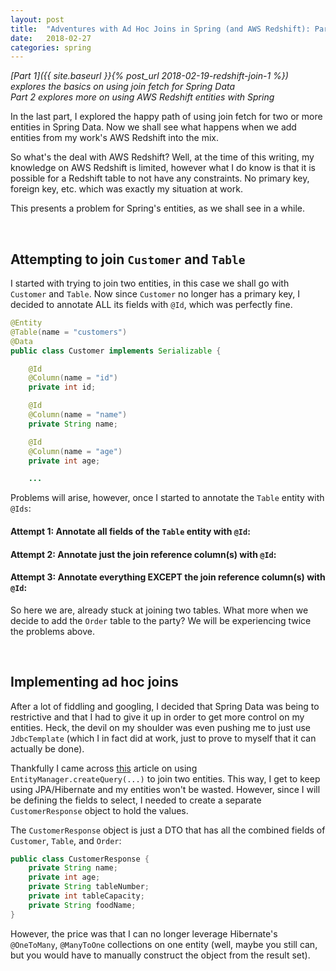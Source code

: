 ```yaml
---
layout: post
title:  "Adventures with Ad Hoc Joins in Spring (and AWS Redshift): Part 2"
date:   2018-02-27
categories: spring
---
```

_[Part 1]({{ site.baseurl }}{% post_url 2018-02-19-redshift-join-1 %}) explores the basics on using join fetch for Spring Data_<br>
_Part 2 explores more on using AWS Redshift entities with Spring_

In the last part, I explored the happy path of using join fetch for two or more entities in Spring Data. Now we shall see what happens when we add entities from my work's AWS Redshift into the mix.

So what's the deal with AWS Redshift? Well, at the time of this writing, my knowledge on AWS Redshift is limited, however what I do know is that it is possible for a Redshift table to not have any constraints. No primary key, foreign key, etc. which was exactly my situation at work.

This presents a problem for Spring's entities, as we shall see in a while.

<br>

## Attempting to join `Customer` and `Table`
I started with trying to join two entities, in this case we shall go with `Customer` and `Table`. Now since `Customer` no longer has a primary key, I decided to annotate ALL its fields with `@Id`, which was perfectly fine.

```java
@Entity
@Table(name = "customers")
@Data
public class Customer implements Serializable {

    @Id
    @Column(name = "id")
    private int id;

    @Id
    @Column(name = "name")
    private String name;

    @Id
    @Column(name = "age")
    private int age;

    ...

```
Problems will arise, however, once I started to annotate the `Table` entity with `@Ids`:

#### Attempt 1: Annotate all fields of the `Table` entity with `@Id`:

#### Attempt 2: Annotate just the join reference column(s) with `@Id`:

#### Attempt 3: Annotate everything EXCEPT the join reference column(s) with `@Id`:

So here we are, already stuck at joining two tables. What more when we decide to add the `Order` table to the party? We will be experiencing twice the problems above.

<br>

## Implementing ad hoc joins
After a lot of fiddling and googling, I decided that Spring Data was being to restrictive and that I had to give it up in order to get more control on my entities. Heck, the devil on my shoulder was even pushing me to just use `JdbcTemplate` (which I in fact did at work, just to prove to myself that it can actually be done). 

Thankfully I came across [this][article-ad-hoc] article on using `EntityManager.createQuery(...)` to join two entities. This way, I get to keep using JPA/Hibernate and my entities won't be wasted. However, since I will be defining the fields to select, I needed to create a separate `CustomerResponse` object to hold the values.

The `CustomerResponse` object is just a DTO that has all the combined fields of `Customer`, `Table`, and `Order`:
```java
public class CustomerResponse {
    private String name;
    private int age;
    private String tableNumber;
    private int tableCapacity;
    private String foodName;
}
```

However, the price was that I can no longer leverage Hibernate's `@OneToMany`, `@ManyToOne` collections on one entity (well, maybe you still can, but you would have to manually construct the object from the result set).

[article-ad-hoc]: https://www.thoughts-on-java.org/how-to-join-unrelated-entities/
[entities-link]: https://github.com/ancient-mystic-wonder/threejointest/tree/master/src/main/java/com/dtlim/threejointest/domain

